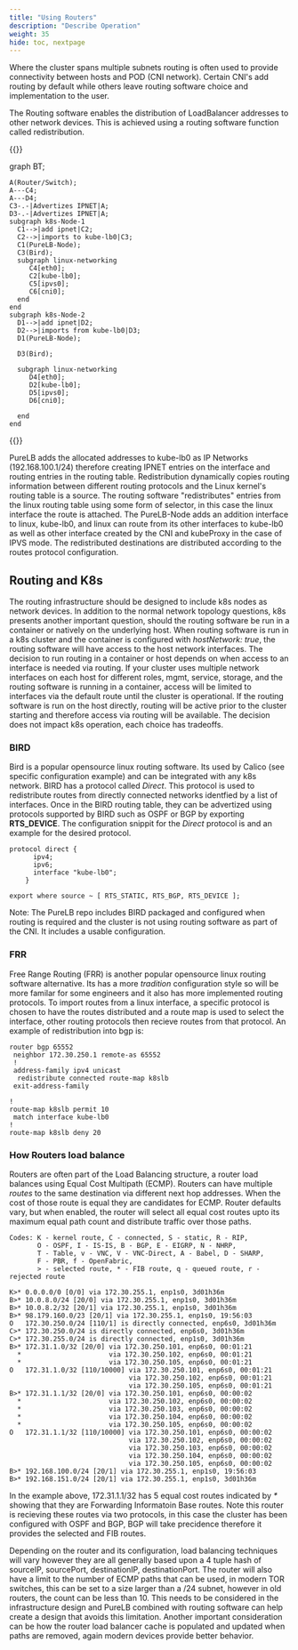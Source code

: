 ```yaml
---
title: "Using Routers"
description: "Describe Operation"
weight: 35
hide: toc, nextpage
---
```



Where the cluster spans multiple subnets routing is often used to provide connectivity between hosts and POD (CNI network).  Certain CNI's add routing by default while others leave routing software choice and implementation to the user. 

The Routing software enables the distribution of LoadBalancer addresses to other network devices.  This is achieved using a routing software function called redistribution.

{{<mermaid align="center">}}

  graph BT;
    
    A(Router/Switch);
    A---C4;
    A---D4;
    C3-.-|Advertizes IPNET|A;
    D3-.-|Advertizes IPNET|A;
    subgraph k8s-Node-1
      C1-->|add ipnet|C2;
      C2-->|imports to kube-lb0|C3;
      C1(PureLB-Node);  
      C3(Bird);
      subgraph linux-networking
         C4[eth0];
         C2[kube-lb0];
         C5[ipvs0];
         C6[cni0];
      end
    end
    subgraph k8s-Node-2
      D1-->|add ipnet|D2;
      D2-->|imports from kube-lb0|D3;
      D1(PureLB-Node);
      
      D3(Bird);
     
      subgraph linux-networking
         D4[eth0];
         D2[kube-lb0];
         D5[ipvs0];
         D6[cni0];

      end
    end
   

{{</mermaid>}}

PureLB adds the allocated addresses to kube-lb0 as IP Networks (192.168.100.1/24) therefore creating IPNET entries on the interface and routing entries in the routing table.  Redistribution dynamically copies routing information between different routing protocols and the Linux kernel's routing table is a source.  The routing software "redistributes" entries from the linux routing table using some form of selector, in this case the linux interface the route is attached.  The PureLB-Node adds an addition interface to linux, kube-lb0, and linux can route from its other interfaces to kube-lb0 as well as other interface created by the CNI and kubeProxy in the case of IPVS mode.  The redistributed destinations are distributed according to the routes protocol configuration.


## Routing and K8s
The routing infrastructure should be designed to include k8s nodes as network devices.  In addition to the normal network topology questions, k8s presents another important question, should the routing software be run in a container or natively on the underlying host.  When routing software is run in a k8s cluster and the container is configured with _hostNetwork: true_, the routing software will have access to the host network interfaces. The decision to run routing in a container or host depends on when access to an interface is needed via routing.  If your cluster uses multiple network interfaces on each host for different roles, mgmt, service, storage, and the routing software is running in a container, access will be limited to interfaces via the default route until the cluster is operational.  If the routing software is run on the host directly, routing will be active prior to the cluster starting and therefore access via routing will be available.  The decision does not impact k8s operation, each choice has tradeoffs.


### BIRD
Bird is a popular opensource linux routing software.  Its used by Calico (see specific configuration example) and can be integrated with any k8s network.   BIRD has a protocol called _Direct_.  This protocol is used to redistribute routes from directly connected networks identfied by a list of interfaces.  Once in the BIRD routing table, they can be advertized using protocols supported by BIRD such as OSPF or BGP by exporting **RTS_DEVICE**.  The configuration snippit for the _Direct_ protocol is and an example for the desired protocol.

```plaintext
protocol direct {
      ipv4;
      ipv6;
      interface "kube-lb0";
    }

export where source ~ [ RTS_STATIC, RTS_BGP, RTS_DEVICE ];
```
Note:  The PureLB repo includes BIRD packaged and configured when routing is required and the cluster is not using routing software as part of the CNI.  It includes a usable configuration.


### FRR
Free Range Routing (FRR) is another popular opensource linux routing software alternative.  Its has a more _tradition_ configuration style so will be more familar for some engineers  and it also has more implemented routing protocols.  To import routes from a linux interface, a specific protocol is chosen to have the routes distributed and a route map is used to select the interface,  other routing protocols then recieve routes from that protocol.  An example of redistribution into bgp is:

```plaintext
router bgp 65552
 neighbor 172.30.250.1 remote-as 65552
 !
 address-family ipv4 unicast
  redistribute connected route-map k8slb
 exit-address-family

!
route-map k8slb permit 10
 match interface kube-lb0
!
route-map k8slb deny 20
```

### How Routers load balance
Routers are often part of the Load Balancing structure, a router load balances using Equal Cost Multipath (ECMP).  Routers can have multiple _routes_ to the same destination via different next hop addresses.  When the cost of those route is equal they are candidates for ECMP.  Router defaults vary, but when enabled, the router will select all equal cost routes upto its maximum equal path count and distribute traffic over those paths.

```plaintext
Codes: K - kernel route, C - connected, S - static, R - RIP,
       O - OSPF, I - IS-IS, B - BGP, E - EIGRP, N - NHRP,
       T - Table, v - VNC, V - VNC-Direct, A - Babel, D - SHARP,
       F - PBR, f - OpenFabric,
       > - selected route, * - FIB route, q - queued route, r - rejected route

K>* 0.0.0.0/0 [0/0] via 172.30.255.1, enp1s0, 3d01h36m
B>* 10.0.8.0/24 [20/0] via 172.30.255.1, enp1s0, 3d01h36m
B>* 10.0.8.2/32 [20/1] via 172.30.255.1, enp1s0, 3d01h36m
B>* 98.179.160.0/23 [20/1] via 172.30.255.1, enp1s0, 19:56:03
O   172.30.250.0/24 [110/1] is directly connected, enp6s0, 3d01h36m
C>* 172.30.250.0/24 is directly connected, enp6s0, 3d01h36m
C>* 172.30.255.0/24 is directly connected, enp1s0, 3d01h36m
B>* 172.31.1.0/32 [20/0] via 172.30.250.101, enp6s0, 00:01:21
  *                      via 172.30.250.102, enp6s0, 00:01:21
  *                      via 172.30.250.105, enp6s0, 00:01:21
O   172.31.1.0/32 [110/10000] via 172.30.250.101, enp6s0, 00:01:21
                              via 172.30.250.102, enp6s0, 00:01:21
                              via 172.30.250.105, enp6s0, 00:01:21
B>* 172.31.1.1/32 [20/0] via 172.30.250.101, enp6s0, 00:00:02
  *                      via 172.30.250.102, enp6s0, 00:00:02
  *                      via 172.30.250.103, enp6s0, 00:00:02
  *                      via 172.30.250.104, enp6s0, 00:00:02
  *                      via 172.30.250.105, enp6s0, 00:00:02
O   172.31.1.1/32 [110/10000] via 172.30.250.101, enp6s0, 00:00:02
                              via 172.30.250.102, enp6s0, 00:00:02
                              via 172.30.250.103, enp6s0, 00:00:02
                              via 172.30.250.104, enp6s0, 00:00:02
                              via 172.30.250.105, enp6s0, 00:00:02
B>* 192.168.100.0/24 [20/1] via 172.30.255.1, enp1s0, 19:56:03
B>* 192.168.151.0/24 [20/1] via 172.30.255.1, enp1s0, 3d01h36m

```

In the example above, 172.31.1.1/32 has 5 equal cost routes indicated by _*_ showing that they are Forwarding Informatoin Base routes.  Note this router is recieving these routes via two protocols, in this case the cluster has been configured with OSPF and BGP, BGP will take precidence therefore it provides the selected and FIB routes.

Depending on the router and its configuration, load balancing techniques will vary however they are all generally based upon a 4 tuple hash of sourceIP, sourcePort, destinationIP, destinationPort.  The router will also have a limit to the number of ECMP paths that can be used, in modern TOR switches, this can be set to a size larger than a /24 subnet, however in old routers, the count can be less than 10.  This needs to be considered in the infrastructure design and PureLB combined with routing software can help create a design that avoids this limitation.  Another important consideration can be how the router load balancer cache is populated and updated when paths are removed, again modern devices provide better behavior.



